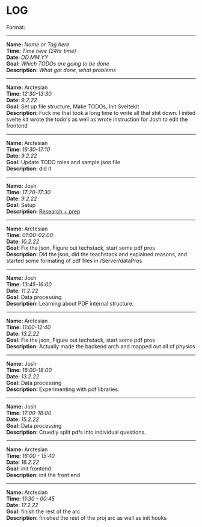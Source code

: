 # LOG

Format:

<hr>
<strong>Name: </strong><em>Name or Tag here</em> 
<br>
<strong>Time: </strong>  <em>Time here (24hr time)</em> 
<br>
<strong>Date: </strong>  <em>DD.MM.YY</em> 
<br>
<strong>Goal: </strong> <em>Which TODOs are going to be done</em> 
<br>
<strong>Description: </strong> <em>What got done, what problems</em>

<hr>

<strong>Name: </strong> Arctesian
<br>
<strong>Time: </strong>  <em>12:30-13:30</em> 
<br>
<strong>Date: </strong>  <em>9.2.22</em> 
<br>
<strong>Goal: </strong> Set up file structure, Make TODOs, Init Sveltekit 
<br>
<strong>Description: </strong> Fuck me that took a long time to write all that shit down. I inited svelte kit wrote the todo's as well as wrote instruction for Josh to edit the frontend

<hr>

<strong>Name: </strong> Arctesian
<br>
<strong>Time: </strong>  <em>16:30-17:10</em> 
<br>
<strong>Date: </strong>  <em>9.2.22</em> 
<br>
<strong>Goal: </strong> Update TODO roles and sample json file
<br>
<strong>Description: </strong> did it 

<hr>

<strong>Name: </strong>Josh
<br>
<strong>Time: </strong>  <em>17:20-17:30</em> 
<br>
<strong>Date: </strong>  <em>9.2.22</em> 
<br>
<strong>Goal: </strong> Setup
<br>
<strong>Description: </strong> [Research + prep](https://blog.aspose.com/2021/06/14/convert-image-to-searchable-pdf-file-with-ocr-using-cpp/)

<hr>


<strong>Name: </strong> Arctesian
<br>
<strong>Time: </strong>  <em>01:00-02:00 </em> 
<br>
<strong>Date: </strong>  <em>10.2.22</em> 
<br>
<strong>Goal: </strong> Fix the json, Figure out techstack, start some pdf pros
 <br>
<strong>Description: </strong> 
Did the json, did the teachstack and explained reasons, and started some formating of pdf files in /Server/dataPros

<hr>

<strong>Name: </strong>Josh
<br>
<strong>Time: </strong>  <em>13:45-16:00</em> 
<br>
<strong>Date: </strong>  <em>11.2.22</em> 
<br>
<strong>Goal: </strong> Data processing
<br>
<strong>Description: </strong> Learning about PDF internal structure.

<hr>

<strong>Name: </strong> Arctesian
<br>
<strong>Time: </strong>  <em>11:00-12:40 </em> 
<br>
<strong>Date: </strong>  <em>13.2.22</em> 
<br>
<strong>Goal: </strong> Fix the json, Figure out techstack, start some pdf pros
 <br>
<strong>Description: </strong> 
Actually made the backend arch and mapped out all of physics

<hr>

<strong>Name: </strong>Josh
<br>
<strong>Time: </strong>  <em>16:00-18:00</em> 
<br>
<strong>Date: </strong>  <em>13.2.22</em> 
<br>
<strong>Goal: </strong> Data processing
<br>
<strong>Description: </strong> Experimenting with pdf libraries. 

<hr>

<strong>Name: </strong>Josh
<br>
<strong>Time: </strong>  <em>17:00-18:00</em> 
<br>
<strong>Date: </strong>  <em>15.2.22</em> 
<br>
<strong>Goal: </strong> Data processing
<br>
<strong>Description: </strong> Cruedly split pdfs into individual questions. 

<hr>

<strong>Name: </strong> Arctesian
<br>
<strong>Time: </strong>  <em>16:00 - 15:40</em> 
<br>
<strong>Date: </strong>  <em>16.2.22</em> 
<br>
<strong>Goal: </strong> init frontend
<br>
<strong>Description: </strong>
init the front end 


<hr>

<strong>Name: </strong> Arctesian
<br>
<strong>Time: </strong>  <em>11:30 - 00:45</em> 
<br>
<strong>Date: </strong>  <em>17.2.22</em> 
<br>
<strong>Goal: </strong> finish the rest of the arc 
<br>
<strong>Description: </strong>
finished the rest of the proj arc as well as init hooks
